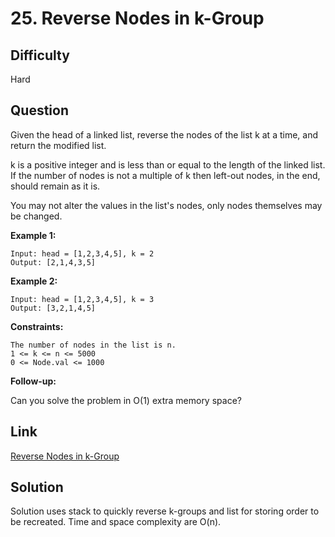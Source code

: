 # 25. Reverse Nodes in k-Group

## Difficulty

Hard

## Question

Given the head of a linked list, reverse the nodes of the list k at a time, and return the modified list.

k is a positive integer and is less than or equal to the length of the linked list. If the number of nodes is not a multiple of k then left-out nodes, in the end, should remain as it is.

You may not alter the values in the list's nodes, only nodes themselves may be changed.

**Example 1:**

    Input: head = [1,2,3,4,5], k = 2
    Output: [2,1,4,3,5]

**Example 2:**

    Input: head = [1,2,3,4,5], k = 3
    Output: [3,2,1,4,5]

**Constraints:**

    The number of nodes in the list is n.
    1 <= k <= n <= 5000
    0 <= Node.val <= 1000

**Follow-up:**

Can you solve the problem in O(1) extra memory space?

## Link

[Reverse Nodes in k-Group](https://leetcode.com/problems/reverse-nodes-in-k-group/)

## Solution

Solution uses stack to quickly reverse k-groups and list for storing order to be recreated. Time and space complexity are O(n).
